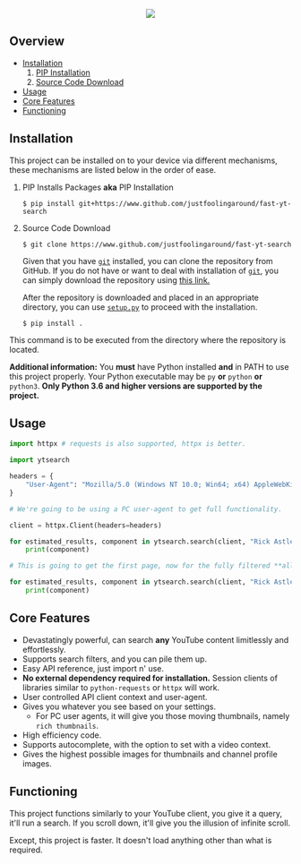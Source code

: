 <p align="center"><img src="https://capsule-render.vercel.app/api?type=soft&fontColor=d60a79&text=fast-yt-search&height=150&fontSize=60&desc=The%20most%20powerful%20and%20fastest%20YouTube%20searching%20Python%20library.&descAlignY=75&descAlign=60&color=00000000&animation=twinkling"></p>

## Overview

- [Installation](#installation)
    1. [PIP Installation](#pip-installation)
    2. [Source Code Download](#source-code-download)
- [Usage](#usage)
- [Core Features](#core-features)
- [Functioning](#functioning)

## Installation

This project can be installed on to your device via different mechanisms, these mechanisms are listed below in the order of ease.

<ol>

<li id="pip-installation"> PIP Installs Packages <strong>aka</strong> PIP Installation 

    $ pip install git+https://www.github.com/justfoolingaround/fast-yt-search
</li>
<li id="source-code-download"> Source Code Download

    $ git clone https://www.github.com/justfoolingaround/fast-yt-search

Given that you have [`git`](https://git-scm.com/) installed, you can clone the repository from GitHub. If you do not have or want to deal with installation of [`git`](https://git-scm.com/), you can simply download the repository using [this link.](https://github.com/justfoolingaround/fast-yt-search/archive/refs/heads/master.zip)

After the repository is downloaded and placed in an appropriate directory, you can use [`setup.py`](./setup.py) to proceed with the installation.

    $ pip install .
</li>
</ol>
This command is to be executed from the directory where the repository is located.

**Additional information:** You **must** have Python installed **and** in PATH to use this project properly. Your Python executable may be `py` **or** `python` **or** `python3`. **Only Python 3.6 and higher versions are supported by the project.**

## Usage

```py
import httpx # requests is also supported, httpx is better.

import ytsearch

headers = {
    "User-Agent": "Mozilla/5.0 (Windows NT 10.0; Win64; x64) AppleWebKit/537.36 (KHTML, like Gecko) Chrome/80.0.3987.149 Safari/537.36"
}

# We're going to be using a PC user-agent to get full functionality.

client = httpx.Client(headers=headers)

for estimated_results, component in ytsearch.search(client, "Rick Astley - Never Gonna Give You Up"):
    print(component)

# This is going to get the first page, now for the fully filtered **all** results.

for estimated_results, component in ytsearch.search(client, "Rick Astley - Never Gonna Give You Up", content_type=ytsearch.filters.ContentType.VIDEO, keep_searching=True):
    print(component)
```

## Core Features

- Devastatingly powerful, can search **any** YouTube content limitlessly and effortlessly.
- Supports search filters, and you can pile them up.
- Easy API reference, just import n' use.
- **No external dependency required for installation.** Session clients of libraries similar to `python-requests` or `httpx` will work.
- User controlled API client context and user-agent.
- Gives you whatever you see based on your settings.
    - For PC user agents, it will give you those moving thumbnails, namely `rich thumbnails`.
- High efficiency code.
- Supports autocomplete, with the option to set with a video context.
- Gives the highest possible images for thumbnails and channel profile images.

## Functioning

This project functions similarly to your YouTube client, you give it a query, it'll run a search. If you scroll down, it'll give you the illusion of infinite scroll. 

Except, this project is faster. It doesn't load anything other than what is required.
